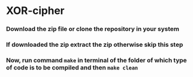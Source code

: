 # XOR-cipher

### Download the zip file or clone the repository in your system 
### If downloaded the zip extract the zip otherwise skip this step
### Now, run command `make` in terminal of the folder of which type of code is to be compiled and then `make clean`